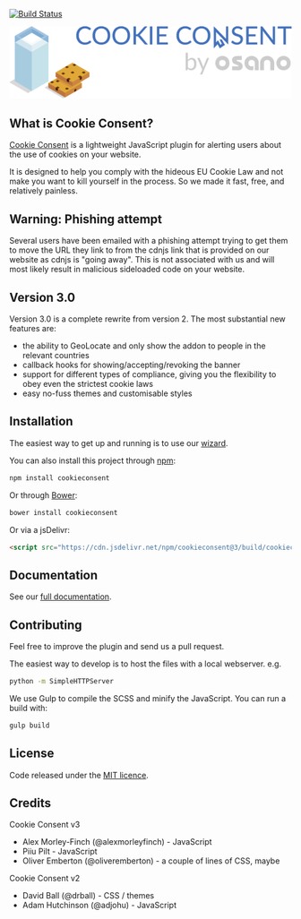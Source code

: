 [![Build Status](https://travis-ci.org/osano/cookieconsent.svg?branch=master)](https://travis-ci.org/osano/cookieconsent)

![Cookie Consent](images/cookie-consent.png)

## What is Cookie Consent?

[Cookie Consent](https://cookieconsent.osano.com/) is a lightweight JavaScript plugin for alerting users about the use of cookies on your website.

It is designed to help you comply with the hideous EU Cookie Law and not make you want to kill yourself in the process. So we made it fast, free, and relatively painless.

## Warning: Phishing attempt

Several users have been emailed with a phishing attempt trying to get them to move the URL they link to from the cdnjs link that is provided on our website as cdnjs is "going away". This is not associated with us and will most likely result in malicious sideloaded code on your website.

## Version 3.0

Version 3.0 is a complete rewrite from version 2. The most substantial new features are:

- the ability to GeoLocate and only show the addon to people in the relevant countries
- callback hooks for showing/accepting/revoking the banner
- support for different types of compliance, giving you the flexibility to obey even the strictest cookie laws
- easy no-fuss themes and customisable styles

## Installation

The easiest way to get up and running is to use our [wizard](https://cookieconsent.osano.com/download/).

You can also install this project through [npm](https://www.npmjs.com/):

```sh
npm install cookieconsent
```

Or through [Bower](https://bower.io/):

```sh
bower install cookieconsent
```

Or via a jsDelivr:

```html
<script src="https://cdn.jsdelivr.net/npm/cookieconsent@3/build/cookieconsent.min.js"></script>
```

## Documentation

See our [full documentation](https://cookieconsent.osano.com/documentation/).

## Contributing

Feel free to improve the plugin and send us a pull request.

The easiest way to develop is to host the files with a local webserver. e.g.

```sh
python -m SimpleHTTPServer
```

We use Gulp to compile the SCSS and minify the JavaScript. You can run a build with:

```sh
gulp build
```

## License

Code released under the [MIT licence](http://opensource.org/licenses/MIT).

## Credits

Cookie Consent v3

- Alex Morley-Finch (@alexmorleyfinch) - JavaScript
- Piiu Pilt - JavaScript
- Oliver Emberton (@oliveremberton) - a couple of lines of CSS, maybe

Cookie Consent v2

- David Ball (@drball) - CSS / themes
- Adam Hutchinson (@adjohu) - JavaScript
